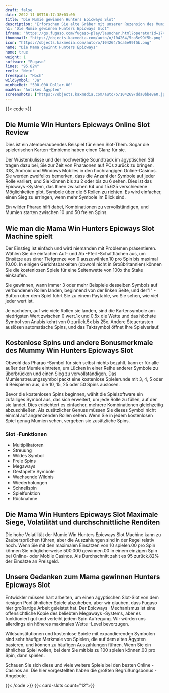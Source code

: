 ```yaml
---
draft: false
date: 2022-11-09T16:17:38+03:00
title: "Die Mumie gewinnen Hunters Epicways Slot"
description: "Erforschen Sie alte Gräber mit unserer Rezension des Mumie Win Hunters Epicways Online Slot. Wir betrachten die Funktionen und wo wir mit dem besten Casino -Bonus spielen können."
h1: "Die Mumie gewinnen Hunters Epicways Slot"
iframe: "https://gs.fugaso.com/fugaso-play/launcher.html?operatorId=1748357&userName=2293100&password=00000&sessionId=2293100&gameName=themummyepicways&mode=demo&closeUrl=https://fugaso.com&responsibleGame=true"
thumbnail: "https://objects.kaxmedia.com/auto/o/104264/5ca5e99f5b.png"
icon: "https://objects.kaxmedia.com/auto/o/104264/5ca5e99f5b.png"
name: "Die Mama gewinnt Hunters Epicways"
home: true
weight: 1
software: "Fugaso"
lines: "95.82%"
reels: "Nein"
freeSpins: "Hoch"
wildSymbol: "Ja"
minMaxBet: "500.000 Dollar.00"
maxWin: "Antikes Ägypten"
screenshots: ["https://objects.kaxmedia.com/auto/o/104269/dda0bbe8e0.jpeg"]
---
```


{{< code >}}<h2>Die Mumie Win Hunters Epicways Online Slot Review</h2><p>Dies ist ein atemberaubendes Beispiel für einen Slot-Them. Sogar die spielerischen Karten -Embleme haben einen Glanz für sie.</p><p>Der Wüstenkulisse und der hochwertige Soundtrack im ägyptischen Stil tragen dazu bei, Sie zur Zeit von Pharaonen auf PCs zurück zu bringen. IOS, Android und Windows Mobiles in den hochrangigen Online-Casinos. Sie werden zweifellos bemerken, dass die Anzahl der Symbole auf jeder Rolle variiert, und Sie können bis zu 2 oder bis zu 6 sehen. Dies ist das Epicways -System, das Ihnen zwischen 64 und 15.625 verschiedene Möglichkeiten gibt, Symbole über die 6 Rollen zu richten. Es wird einfacher, einen Sieg zu erringen, wenn mehr Symbole im Blick sind.</p><p>Ein wilder Pharao hilft dabei, Kombinationen zu vervollständigen, und Mumien starten zwischen 10 und 50 freien Spins.</p><h2>Wie man die Mama Win Hunters Epicways Slot Machine spielt</h2><p>Der Einstieg ist einfach und wird niemanden mit Problemen präsentieren. Wählen Sie die einfachen Auf- und Ab -Pfeil -Schaltflächen aus, um Einsätze aus einer Tiefgrenze von 0 auszuwählen.10 pro Spin bis maximal 10.00. In einigen Gerichtsbarkeiten (obwohl nicht in Großbritannien) können Sie die kostenlosen Spiele für eine Seitenwette von 100x the Stake einkaufen.</p><p>Sie gewinnen, wann immer 3 oder mehr Beispiele desselben Symbols auf verbundenen Rollen landen, beginnend von der linken Seite, und der"I" -Button über dem Spiel führt Sie zu einem Paytable, wo Sie sehen, wie viel jeder wert ist.</p><p>Je nachdem, auf wie viele Rollen sie landen, sind die Kartensymbole am niedrigsten Wert zwischen 0 wert.1x und 0.5x die Wette und das höchste Symbol von Anubis kehrt von 0 zurück.5x bis 25x. Andere Steuertasten auslösen automatische Spins, und das Taktsymbol öffnet Ihre Spielverlauf.</p><h2>Kostenlose Spins und andere Bonusmerkmale des Mummy Win Hunters Epicways Slot</h2><p>Obwohl das Pharao -Symbol für sich selbst nichts bezahlt, kann er für alle außer der Mumie eintreten, um Lücken in einer Reihe anderer Symbole zu überbrücken und einen Sieg zu vervollständigen. Das Mumienstreuungssymbol packt eine kostenlose Spielerunde mit 3, 4, 5 oder 6 Beispielen aus, die 10, 15, 25 oder 50 Spins auslösen.</p><p>Bevor die kostenlosen Spins beginnen, wählt die Spielsoftware ein zufälliges Symbol aus, das sich erweitert, um jede Rolle zu füllen, auf der sie landet. Dies erleichtert es einfacher, mehrere Kombinationen gleichzeitig abzuschließen. Als zusätzlicher Genuss müssen Sie dieses Symbol nicht einmal auf angrenzenden Rollen sehen. Wenn Sie in jedem kostenlosen Spiel genug Mumien sehen, vergeben sie zusätzliche Spins.</p><h3>
Slot -Funktionen</h3><ul>
<li></span>
Multiplikatoren</li>
<li></span>
Streuung</li>
<li></span>
Wildes Symbol</li>
<li></span>
Freie Spins</li>
<li></span>
Megaways</li>
<li></span>
Gestapelte Symbole</li>
<li></span>
Wachsende Wildnis</li>
<li></span>
Wiederholungen</li>
<li></span>
Schnellspin</li>
<li></span>
Spielfunktion</li>
<li></span>
Rücknahme</li></ul><h2>Die Mama Win Hunters Epicways Slot Maximale Siege, Volatilität und durchschnittliche Renditen</h2><p>Die hohe Volatilität der Mumie Win Hunters Epicways Slot Machine kann zu Zaubersprüchen führen, aber die Auszahlungen sind in der Regel relativ hoch. Wenn Sie mit den maximalen Einsätzen von 10 spielen.00 pro Spin können Sie möglicherweise 500.000 gewinnen.00 in einem einzigen Spin bei Online- oder Mobile Casinos. Als Durchschnitt zahlt es 95 zurück.82% der Einsätze an Preisgeld.</p><h2>Unsere Gedanken zum Mama gewinnen Hunters Epicways Slot</h2><p>Entwickler müssen hart arbeiten, um einen ägyptischen Slot-Slot von dem riesigen Pool ähnlicher Spiele abzuheben, aber wir glauben, dass Fugaso hier großartige Arbeit geleistet hat. Der Epicways -Mechanismus ist eine offensichtliche Kopie des beliebten Megaways -Systems, aber es funktioniert gut und verleiht jedem Spin Aufregung. Wir würden uns allerdings ein höheres maximales Wette -Level bevorzugen.</p><p>Wildsubstitutionen und kostenlose Spiele mit expandierenden Symbolen sind sehr häufige Merkmale von Spielen, die auf dem alten Ägypten basieren, und können zu häufigen Auszahlungen führen. Wenn Sie ein ähnliches Spiel wollen, bei dem Sie mit bis zu 100 spielen können.00 pro Spin, dann spielen.</p><p>Schauen Sie sich diese und viele weitere Spiele bei den besten Online -Casinos an. Die hier vorgestellten haben die größten Begrüßungsbonus -Angebote.</p>{{< /code >}}
{{< card-slots count="12">}}